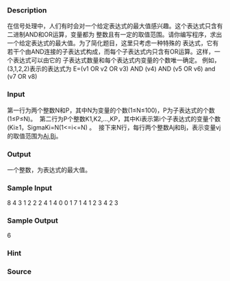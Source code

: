 
### Description
在信号处理中，人们有时会对一个给定表达式的最大值感兴趣。这个表达式只含有二进制AND和OR运算，变量都为
整数且有一定的取值范围。请你编写程序，求出一个给定表达式的最大值。为了简化题目，这里只考虑一种特殊的
表达式，它有若干个由AND连接的子表达式构成，而每个子表达式内只含有OR运算。这样，一个表达式可以由它的
子表达式数量和每个表达式内变量的个数唯一确定。
例如，(3,1,2,2)表示的表达式为 E=(v1 OR v2 OR v3) AND (v4) AND (v5 OR v6) and (v7 OR v8)
### Input
第一行为两个整数N和P，其中N为变量的个数(1≤N≤100)，P为子表达式的个数(1≤P≤N)。 
第二行为P个整数K1,K2,…,KP，其中Ki表示第i个子表达式的变量个数(Ki≥1，SigmaKi=N(1<=i<=N) 。 
接下来N行，每行两个整数Aj和Bj，表示变量vj的取值范围为[Aj,Bj](0≤Aj≤Bj≤2000000000)。
### Output
一个整数，为表达式的最大值。
### Sample Input
8 4
3 1 2 2
2 4
1 4
0 0
1 7
1 4
1 2
3 4
2 3
### Sample Output
6
### Hint

### Source
